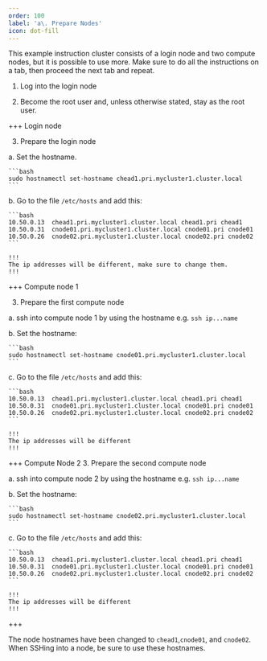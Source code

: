 ```yaml
---
order: 100
label: 'a\. Prepare Nodes'
icon: dot-fill
---
```


This example instruction cluster consists of a login node and two compute nodes, but it is possible to use more.
Make sure to do all the instructions on a tab, then proceed the next tab and repeat.

1. Log into the login node

2. Become the root user and, unless otherwise stated, stay as the root user.


+++ Login node

3. Prepare the login node

a. Set the hostname.

    ```bash
    sudo hostnamectl set-hostname chead1.pri.mycluster1.cluster.local
    ```

b. Go to the file `/etc/hosts` and add this:

    ```bash
    10.50.0.13  chead1.pri.mycluster1.cluster.local chead1.pri chead1
    10.50.0.31  cnode01.pri.mycluster1.cluster.local cnode01.pri cnode01
    10.50.0.26  cnode02.pri.mycluster1.cluster.local cnode02.pri cnode02
    ```

    !!!
    The ip addresses will be different, make sure to change them.
    !!!

+++ Compute node 1

3. Prepare the first compute node

a. ssh into compute node 1 by using the hostname e.g. `ssh ip...name`

b. Set the hostname:

    ```bash
    sudo hostnamectl set-hostname cnode01.pri.mycluster1.cluster.local
    ```

c. Go to the file `/etc/hosts` and add this:

    ```bash
    10.50.0.13  chead1.pri.mycluster1.cluster.local chead1.pri chead1
    10.50.0.31  cnode01.pri.mycluster1.cluster.local cnode01.pri cnode01
    10.50.0.26  cnode02.pri.mycluster1.cluster.local cnode02.pri cnode02
    ```

    !!!
    The ip addresses will be different
    !!!

+++ Compute Node 2
3. Prepare the second compute node

a. ssh into compute node 2 by using the hostname e.g. `ssh ip...name`

b. Set the hostname:

    ```bash
    sudo hostnamectl set-hostname cnode02.pri.mycluster1.cluster.local
    ```

c. Go to the file `/etc/hosts` and add this:

    ```bash
    10.50.0.13  chead1.pri.mycluster1.cluster.local chead1.pri chead1
    10.50.0.31  cnode01.pri.mycluster1.cluster.local cnode01.pri cnode01
    10.50.0.26  cnode02.pri.mycluster1.cluster.local cnode02.pri cnode02
    ```

    !!!
    The ip addresses will be different
    !!!

+++

The node hostnames have been changed to `chead1`,`cnode01`, and `cnode02`. When SSHing into a node, be sure to use these hostnames.
